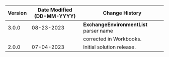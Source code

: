 | **Version** | **Date Modified (DD-MM-YYYY)** | **Change History**                          |
|-------------|--------------------------------|---------------------------------------------|
| 3.0.0       | 08-23-2023                     | **ExchangeEnvironmentList** parser name   |
|             |                                | corrected in Workbooks.                     |
| 2.0.0       | 07-04-2023                     | Initial solution release.                   |
